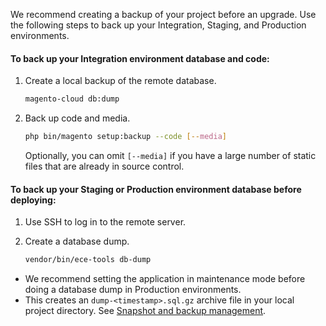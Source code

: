 We recommend creating a backup of your project before an upgrade. Use the following steps to back up your Integration, Staging, and Production environments.

#### To back up your Integration environment database and code:

1.  Create a local backup of the remote database.

    ```bash
    magento-cloud db:dump
    ```

1.  Back up code and media.

    ```bash
    php bin/magento setup:backup --code [--media]
    ```

    Optionally, you can omit `[--media]` if you have a large number of static files that are already in source control.

#### To back up your Staging or Production environment database before deploying:

1.  Use SSH to log in to the remote server.

2.  Create a database dump.

    ```bash
    vendor/bin/ece-tools db-dump
    ```

-   We recommend setting the application in maintenance mode before doing a database dump in Production environments.
-   This creates an `dump-<timestamp>.sql.gz` archive file in your local project directory. See [Snapshot and backup management](https://devdocs.magento.com/guides/v2.2/cloud/project/project-webint-snap.html#db-dump).
